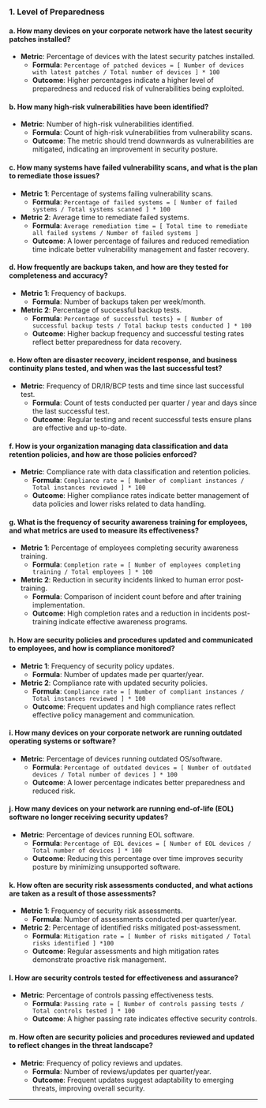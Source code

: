 ### 1. **Level of Preparedness**

#### **a. How many devices on your corporate network have the latest security patches installed?**
- **Metric**: Percentage of devices with the latest security patches installed.
  - **Formula**: ```Percentage of patched devices = [ Number of devices with latest patches / Total number of devices ] * 100```
  - **Outcome**: Higher percentages indicate a higher level of preparedness and reduced risk of vulnerabilities being exploited.

#### **b. How many high-risk vulnerabilities have been identified?**
- **Metric**: Number of high-risk vulnerabilities identified.
  - **Formula**: Count of high-risk vulnerabilities from vulnerability scans.
  - **Outcome**: The metric should trend downwards as vulnerabilities are mitigated, indicating an improvement in security posture.

#### **c. How many systems have failed vulnerability scans, and what is the plan to remediate those issues?**
- **Metric 1**: Percentage of systems failing vulnerability scans.
  - **Formula**: ```Percentage of failed systems = [ Number of failed systems / Total systems scanned ] * 100```
- **Metric 2**: Average time to remediate failed systems.
  - **Formula**: ```Average remediation time = [ Total time to remediate all failed systems / Number of failed systems ]```
  - **Outcome**: A lower percentage of failures and reduced remediation time indicate better vulnerability management and faster recovery.

#### **d. How frequently are backups taken, and how are they tested for completeness and accuracy?**
- **Metric 1**: Frequency of backups.
  - **Formula**: Number of backups taken per week/month.
- **Metric 2**: Percentage of successful backup tests.
  - **Formula**: ```Percentage of successful tests} = [ Number of successful backup tests / Total backup tests conducted ] * 100```
  - **Outcome**: Higher backup frequency and successful testing rates reflect better preparedness for data recovery.

#### **e. How often are disaster recovery, incident response, and business continuity plans tested, and when was the last successful test?**
- **Metric**: Frequency of DR/IR/BCP tests and time since last successful test.
  - **Formula**: Count of tests conducted per quarter / year and days since the last successful test.
  - **Outcome**: Regular testing and recent successful tests ensure plans are effective and up-to-date.

#### **f. How is your organization managing data classification and data retention policies, and how are those policies enforced?**
- **Metric**: Compliance rate with data classification and retention policies.
  - **Formula**: ```Compliance rate = [ Number of compliant instances / Total instances reviewed ] * 100```
  - **Outcome**: Higher compliance rates indicate better management of data policies and lower risks related to data handling.

#### **g. What is the frequency of security awareness training for employees, and what metrics are used to measure its effectiveness?**
- **Metric 1**: Percentage of employees completing security awareness training.
  - **Formula**: ```Completion rate = [ Number of employees completing training / Total employees ] * 100```
- **Metric 2**: Reduction in security incidents linked to human error post-training.
  - **Formula**: Comparison of incident count before and after training implementation.
  - **Outcome**: High completion rates and a reduction in incidents post-training indicate effective awareness programs.

#### **h. How are security policies and procedures updated and communicated to employees, and how is compliance monitored?**
- **Metric 1**: Frequency of security policy updates.
  - **Formula**: Number of updates made per quarter/year.
- **Metric 2**: Compliance rate with updated security policies.
  - **Formula**: ```Compliance rate = [ Number of compliant instances / Total instances reviewed ] * 100```
  - **Outcome**: Frequent updates and high compliance rates reflect effective policy management and communication.

#### **i. How many devices on your corporate network are running outdated operating systems or software?**
- **Metric**: Percentage of devices running outdated OS/software.
  - **Formula**: ```Percentage of outdated devices = [ Number of outdated devices / Total number of devices ] * 100```
  - **Outcome**: A lower percentage indicates better preparedness and reduced risk.

#### **j. How many devices on your network are running end-of-life (EOL) software no longer receiving security updates?**
- **Metric**: Percentage of devices running EOL software.
  - **Formula**: ```Percentage of EOL devices = [ Number of EOL devices / Total number of devices ] * 100```
  - **Outcome**: Reducing this percentage over time improves security posture by minimizing unsupported software.

#### **k. How often are security risk assessments conducted, and what actions are taken as a result of those assessments?**
- **Metric 1**: Frequency of security risk assessments.
  - **Formula**: Number of assessments conducted per quarter/year.
- **Metric 2**: Percentage of identified risks mitigated post-assessment.
  - **Formula**: ```Mitigation rate = [ Number of risks mitigated / Total risks identified ] *100```
  - **Outcome**: Regular assessments and high mitigation rates demonstrate proactive risk management.

#### **l. How are security controls tested for effectiveness and assurance?**
- **Metric**: Percentage of controls passing effectiveness tests.
  - **Formula**: ```Passing rate = [ Number of controls passing tests / Total controls tested ] * 100```
  - **Outcome**: A higher passing rate indicates effective security controls.

#### **m. How often are security policies and procedures reviewed and updated to reflect changes in the threat landscape?**
- **Metric**: Frequency of policy reviews and updates.
  - **Formula**: Number of reviews/updates per quarter/year.
  - **Outcome**: Frequent updates suggest adaptability to emerging threats, improving overall security.

---
